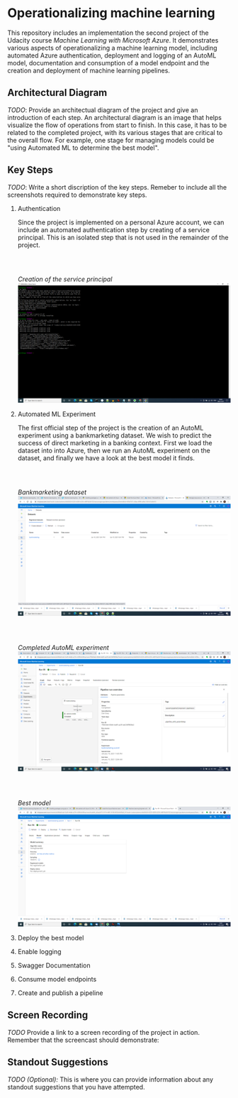 # Operationalizing machine learning

This repository includes an implementation the second project of the Udacity course *Machine Learning with Microsoft Azure*. It demonstrates various aspects of operationalizing a machine learning model, including automated Azure authentication, deployment and logging of an AutoML model, documentation and consumption of a model endpoint and the creation and deployment of machine learning pipelines.

## Architectural Diagram
*TODO*: Provide an architectual diagram of the project and give an introduction of each step. An architectural diagram is an image that helps visualize the flow of operations from start to finish. In this case, it has to be related to the completed project, with its various stages that are critical to the overall flow. For example, one stage for managing models could be "using Automated ML to determine the best model". 

## Key Steps
*TODO*: Write a short discription of the key steps. Remeber to include all the screenshots required to demonstrate key steps. 
1. Authentication
   
   Since the project is implemented on a personal Azure account, we can include an  automated authentication step by creating of a service principal. This is an isolated step      that is not used in the remainder of the project.
   <pre>
   
   
   </pre>
   *Creation of the service principal*
   ![image](../screenshots/service_prinicipal.png)
2. Automated ML Experiment

   The first official step of the project is the creation of an AutoML experiment using a bankmarketing dataset. We wish to predict the success of direct marketing in a banking    context. First we load the dataset into into Azure, then we run an AutoML experiment on the dataset, and finally we have a look at the best model it finds.
   <pre>
   
   
   </pre>
   *Bankmarketing dataset*
   ![image](../screenshots/bankmarketing_dataset.png)
   <pre>
   
   
   </pre>
   *Completed AutoML experiment*
   ![image](../screenshots/bankmarketing_data_automl.png)
   <pre>
   
   
   </pre>
   *Best model*
   ![image](../screenshots/best_model.png)
3. Deploy the best model
4. Enable logging
5. Swagger Documentation
6. Consume model endpoints
7. Create and publish a pipeline

## Screen Recording
*TODO* Provide a link to a screen recording of the project in action. Remember that the screencast should demonstrate:

## Standout Suggestions
*TODO (Optional):* This is where you can provide information about any standout suggestions that you have attempted.
